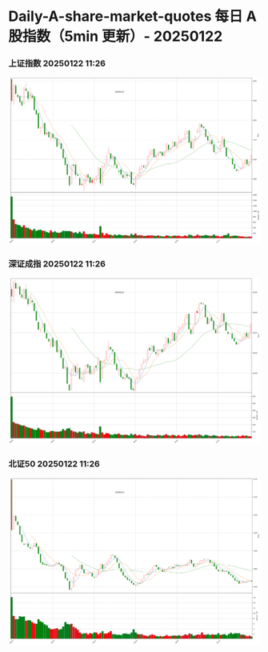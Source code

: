 
# Daily-A-share-market-quotes 每日 A 股指数（5min 更新）- 20250122

### 上证指数 20250122 11:26
![](./fig/2025/1/20250122-sh000001.png)

### 深证成指 20250122 11:26
![](./fig/2025/1/20250122-sz399001.png)

### 北证50 20250122 11:26
![](./fig/2025/1/20250122-bj899050.png)
